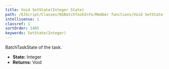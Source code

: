 ```yaml
---
title: Void SetState(Integer State)
path: /EJScript/Classes/NSBatchTaskInfo/Member functions/Void SetState(Integer p_0)
intellisense: 1
classref: 1
sortOrder: 1405
keywords: SetState(Integer)
---
```



BatchTaskState of the task.



* **State:** Integer
* **Returns:** Void


